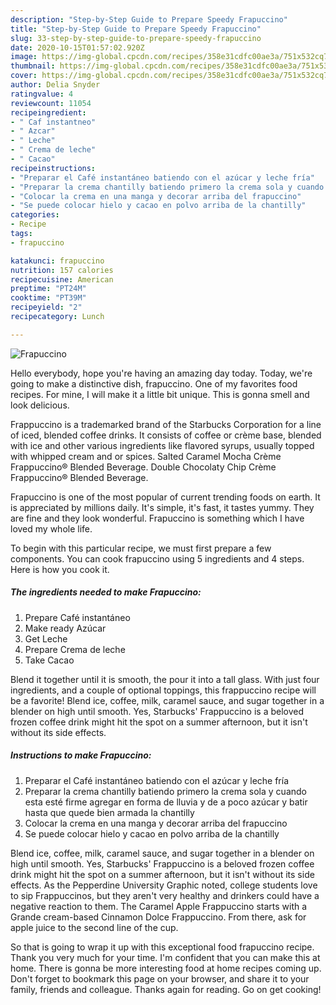 ```yaml
---
description: "Step-by-Step Guide to Prepare Speedy Frapuccino"
title: "Step-by-Step Guide to Prepare Speedy Frapuccino"
slug: 33-step-by-step-guide-to-prepare-speedy-frapuccino
date: 2020-10-15T01:57:02.920Z
image: https://img-global.cpcdn.com/recipes/358e31cdfc00ae3a/751x532cq70/frapuccino-foto-principal.jpg
thumbnail: https://img-global.cpcdn.com/recipes/358e31cdfc00ae3a/751x532cq70/frapuccino-foto-principal.jpg
cover: https://img-global.cpcdn.com/recipes/358e31cdfc00ae3a/751x532cq70/frapuccino-foto-principal.jpg
author: Delia Snyder
ratingvalue: 4
reviewcount: 11054
recipeingredient:
- " Caf instantneo"
- " Azcar"
- " Leche"
- " Crema de leche"
- " Cacao"
recipeinstructions:
- "Preparar el Café instantáneo batiendo con el azúcar y leche fría"
- "Preparar la crema chantilly batiendo primero la crema sola y cuando esta esté firme agregar en forma de lluvia y de a poco azúcar y batir hasta que quede bien armada la chantilly"
- "Colocar la crema en una manga y decorar arriba del frapuccino"
- "Se puede colocar hielo y cacao en polvo arriba de la chantilly"
categories:
- Recipe
tags:
- frapuccino

katakunci: frapuccino 
nutrition: 157 calories
recipecuisine: American
preptime: "PT24M"
cooktime: "PT39M"
recipeyield: "2"
recipecategory: Lunch

---
```



![Frapuccino](https://img-global.cpcdn.com/recipes/358e31cdfc00ae3a/751x532cq70/frapuccino-foto-principal.jpg)

Hello everybody, hope you're having an amazing day today. Today, we're going to make a distinctive dish, frapuccino. One of my favorites food recipes. For mine, I will make it a little bit unique. This is gonna smell and look delicious.

Frappuccino is a trademarked brand of the Starbucks Corporation for a line of iced, blended coffee drinks. It consists of coffee or crème base, blended with ice and other various ingredients like flavored syrups, usually topped with whipped cream and or spices. Salted Caramel Mocha Crème Frappuccino® Blended Beverage. Double Chocolaty Chip Crème Frappuccino® Blended Beverage.

Frapuccino is one of the most popular of current trending foods on earth. It is appreciated by millions daily. It's simple, it's fast, it tastes yummy. They are fine and they look wonderful. Frapuccino is something which I have loved my whole life.


To begin with this particular recipe, we must first prepare a few components. You can cook frapuccino using 5 ingredients and 4 steps. Here is how you cook it.

<!--inarticleads1-->

##### The ingredients needed to make Frapuccino:

1. Prepare  Café instantáneo
1. Make ready  Azúcar
1. Get  Leche
1. Prepare  Crema de leche
1. Take  Cacao


Blend it together until it is smooth, the pour it into a tall glass. With just four ingredients, and a couple of optional toppings, this frappuccino recipe will be a favorite! Blend ice, coffee, milk, caramel sauce, and sugar together in a blender on high until smooth. Yes, Starbucks&#39; Frappuccino is a beloved frozen coffee drink might hit the spot on a summer afternoon, but it isn&#39;t without its side effects. 

<!--inarticleads2-->

##### Instructions to make Frapuccino:

1. Preparar el Café instantáneo batiendo con el azúcar y leche fría
1. Preparar la crema chantilly batiendo primero la crema sola y cuando esta esté firme agregar en forma de lluvia y de a poco azúcar y batir hasta que quede bien armada la chantilly
1. Colocar la crema en una manga y decorar arriba del frapuccino
1. Se puede colocar hielo y cacao en polvo arriba de la chantilly


Blend ice, coffee, milk, caramel sauce, and sugar together in a blender on high until smooth. Yes, Starbucks&#39; Frappuccino is a beloved frozen coffee drink might hit the spot on a summer afternoon, but it isn&#39;t without its side effects. As the Pepperdine University Graphic noted, college students love to sip Frappuccinos, but they aren&#39;t very healthy and drinkers could have a negative reaction to them. The Caramel Apple Frappuccino starts with a Grande cream-based Cinnamon Dolce Frappuccino. From there, ask for apple juice to the second line of the cup. 

So that is going to wrap it up with this exceptional food frapuccino recipe. Thank you very much for your time. I'm confident that you can make this at home. There is gonna be more interesting food at home recipes coming up. Don't forget to bookmark this page on your browser, and share it to your family, friends and colleague. Thanks again for reading. Go on get cooking!
